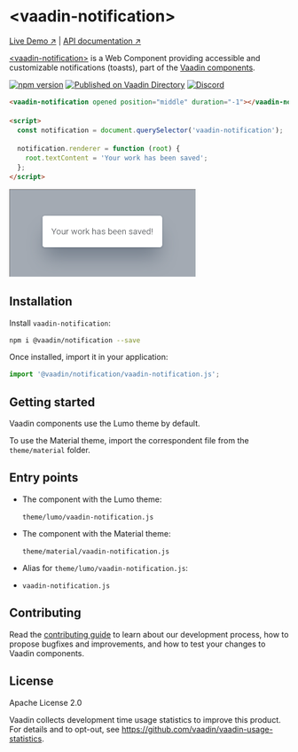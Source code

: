 # &lt;vaadin-notification&gt;

[Live Demo ↗](https://vaadin.com/components/vaadin-notification/html-examples)
|
[API documentation ↗](https://vaadin.com/components/vaadin-notification/html-api)

[&lt;vaadin-notification&gt;](https://vaadin.com/components/vaadin-notification) is a Web Component providing accessible and customizable notifications (toasts), part of the [Vaadin components](https://vaadin.com/components).

[![npm version](https://badgen.net/npm/v/@vaadin/notification)](https://www.npmjs.com/package/@vaadin/notification)
[![Published on Vaadin Directory](https://img.shields.io/badge/Vaadin%20Directory-published-00b4f0.svg)](https://vaadin.com/directory/component/vaadinvaadin-notification)
[![Discord](https://img.shields.io/discord/732335336448852018?label=discord)](https://discord.gg/PHmkCKC)

```html
<vaadin-notification opened position="middle" duration="-1"></vaadin-notification>

<script>
  const notification = document.querySelector('vaadin-notification');

  notification.renderer = function (root) {
    root.textContent = 'Your work has been saved';
  };
</script>
```

[<img src="https://raw.githubusercontent.com/vaadin/vaadin-notification/master/screenshot.png" width="336" alt="Screenshot of vaadin-notification">](https://vaadin.com/components/vaadin-notification)

## Installation

Install `vaadin-notification`:

```sh
npm i @vaadin/notification --save
```

Once installed, import it in your application:

```js
import '@vaadin/notification/vaadin-notification.js';
```

## Getting started

Vaadin components use the Lumo theme by default.

To use the Material theme, import the correspondent file from the `theme/material` folder.

## Entry points

- The component with the Lumo theme:

  `theme/lumo/vaadin-notification.js`

- The component with the Material theme:

  `theme/material/vaadin-notification.js`

- Alias for `theme/lumo/vaadin-notification.js`:

- `vaadin-notification.js`

## Contributing

Read the [contributing guide](https://vaadin.com/docs/latest/guide/contributing/overview) to learn about our development process, how to propose bugfixes and improvements, and how to test your changes to Vaadin components.

## License

Apache License 2.0

Vaadin collects development time usage statistics to improve this product. For details and to opt-out, see https://github.com/vaadin/vaadin-usage-statistics.

